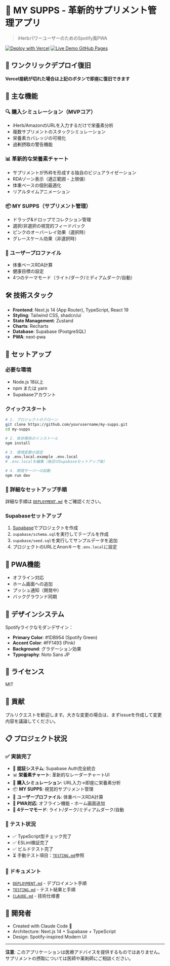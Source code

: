 # 🎯 MY SUPPS - 革新的サプリメント管理アプリ

> iHerbパワーユーザーのためのSpotify風PWA

[![Deploy with Vercel](https://vercel.com/button)](https://vercel.com/new/clone?repository-url=https%3A%2F%2Fgithub.com%2Fsuppsaudit%2Fmy-supps&project-name=my-supps&repository-name=my-supps)
[![Live Demo GitHub Pages](https://img.shields.io/badge/demo-live-green)](https://suppsaudit.github.io/my-supps/)

## 🚀 ワンクリックデプロイ復旧

**Vercel接続が切れた場合は上記のボタンで即座に復旧できます**

## 🌟 主な機能

### 🔍 購入シミュレーション（MVPコア）
- iHerb/AmazonのURLを入力するだけで栄養素分析
- 複数サプリメントのスタックシミュレーション
- 栄養素カバレッジの可視化
- 過剰摂取の警告機能

### 📊 革新的な栄養素チャート
- サプリメントが外枠を形成する独自のビジュアライゼーション
- RDAゾーン表示（適正範囲・上限値）
- 体重ベースの個別最適化
- リアルタイムアニメーション

### 📦 MY SUPPS（サプリメント管理）
- ドラッグ&ドロップでコレクション管理
- 選択/非選択の視覚的フィードバック
- ピンクのオーバーレイ効果（選択時）
- グレースケール効果（非選択時）

### 👤 ユーザープロファイル
- 体重ベースRDA計算
- 健康目標の設定
- 4つのテーマモード（ライト/ダーク/ミディアムダーク/自動）

## 🛠 技術スタック

- **Frontend**: Next.js 14 (App Router), TypeScript, React 19
- **Styling**: Tailwind CSS, shadcn/ui
- **State Management**: Zustand
- **Charts**: Recharts
- **Database**: Supabase (PostgreSQL)
- **PWA**: next-pwa

## 🚀 セットアップ

### 必要な環境
- Node.js 18以上
- npm または yarn
- Supabaseアカウント

### クイックスタート

```bash
# 1. プロジェクトのクローン
git clone https://github.com/yourusername/my-supps.git
cd my-supps

# 2. 依存関係のインストール
npm install

# 3. 環境変数の設定
cp .env.local.example .env.local
# .env.localを編集（後述のSupabaseセットアップ後）

# 4. 開発サーバーの起動
npm run dev
```

### 📖 詳細なセットアップ手順
詳細な手順は [`DEPLOYMENT.md`](DEPLOYMENT.md) をご確認ください。

### Supabaseセットアップ

1. [Supabase](https://supabase.com)でプロジェクトを作成
2. `supabase/schema.sql`を実行してテーブルを作成
3. `supabase/seed.sql`を実行してサンプルデータを追加
4. プロジェクトのURLとAnonキーを`.env.local`に設定

## 📱 PWA機能

- オフライン対応
- ホーム画面への追加
- プッシュ通知（開発中）
- バックグラウンド同期

## 🎨 デザインシステム

Spotifyライクなモダンデザイン：
- **Primary Color**: #1DB954 (Spotify Green)
- **Accent Color**: #FF1493 (Pink)
- **Background**: グラデーション効果
- **Typography**: Noto Sans JP

## 📄 ライセンス

MIT

## 🤝 貢献

プルリクエストを歓迎します。大きな変更の場合は、まずissueを作成して変更内容を議論してください。

## 📋 プロジェクト状況

### ✅ 実装完了
- 🔐 **認証システム**: Supabase Auth完全統合
- 📊 **栄養素チャート**: 革新的なレーダーチャートUI
- 🛒 **購入シミュレーション**: URL入力→即座に栄養素分析
- 📦 **MY SUPPS**: 視覚的サプリメント管理
- 👤 **ユーザープロファイル**: 体重ベースRDA計算
- 📱 **PWA対応**: オフライン機能・ホーム画面追加
- 🎨 **4テーマモード**: ライト/ダーク/ミディアムダーク/自動

### 🧪 テスト状況
- ✅ TypeScript型チェック完了
- ✅ ESLint検証完了
- ✅ ビルドテスト完了
- ⏳ 手動テスト項目：[`TESTING.md`](TESTING.md)参照

### 📝 ドキュメント
- [`DEPLOYMENT.md`](DEPLOYMENT.md) - デプロイメント手順
- [`TESTING.md`](TESTING.md) - テスト結果と手順
- [`CLAUDE.md`](CLAUDE.md) - 技術仕様書

## 👥 開発者

- Created with Claude Code 🤖
- Architecture: Next.js 14 + Supabase + TypeScript
- Design: Spotify-inspired Modern UI

---

**注意**: このアプリケーションは医療アドバイスを提供するものではありません。サプリメントの摂取については医師や薬剤師にご相談ください。
